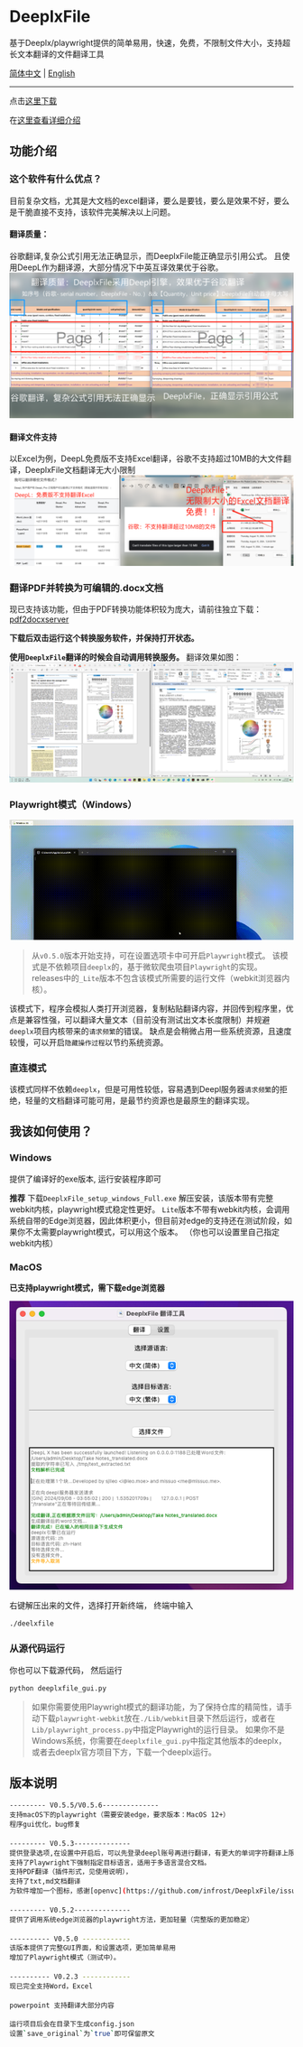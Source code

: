# DeeplxFile
基于Deeplx/playwright提供的简单易用，快速，免费，不限制文件大小，支持超长文本翻译的文件翻译工具

[简体中文](https://github.com/infrost/DeeplxFile)
|
[English](/README_translated.md)

------------------
点击[这里下载](https://github.com/infrost/DeeplxFile/releases)

在[这里查看详细介绍](https://blog.infrost.site/2024/08/29/DeeplxFile/)

## 功能介绍
### 这个软件有什么优点？
目前复杂文档，尤其是大文档的excel翻译，要么是要钱，要么是效果不好，要么是干脆直接不支持，该软件完美解决以上问题。
#### 翻译质量：
谷歌翻译,复杂公式引用无法正确显示，而DeeplxFile能正确显示引用公式。
且使用DeepL作为翻译源，大部分情况下中英互译效果优于谷歌。
![HighQuality](/images/deeplxfile_quality.png)

#### 翻译文件支持
以Excel为例，DeepL免费版不支持Excel翻译，谷歌不支持超过10MB的大文件翻译，DeeplxFile文档翻译无大小限制
![FileSupport](/images/deeplx_file_support.png)

### 翻译PDF并转换为可编辑的.docx文档
现已支持该功能，但由于PDF转换功能体积较为庞大，请前往独立下载：
[pdf2docxserver](https://github.com/infrost/pdf2docxserver/releases/)

**下载后双击运行这个转换服务软件，并保持打开状态。**

**使用`DeeplxFile`翻译的时候会自动调用转换服务。**
翻译效果如图：
![pdf_translation](/images/pdf_translate.png)

### Playwright模式（Windows）
![playwright.gif](/images/playwright.gif)
> 从`v0.5.0`版本开始支持，可在设置选项卡中可开启`Playwright`模式。
> 该模式是不依赖项目`deeplx`的，基于微软爬虫项目`Playwright`的实现。
> releases中的`_Lite`版本不包含该模式所需要的运行文件（webkit浏览器内核）。

该模式下，程序会模拟人类打开浏览器，复制粘贴翻译内容，并回传到程序里，优点是兼容性强，可以翻译大量文本（目前没有测试出文本长度限制）并规避`deeplx`项目内核带来的`请求频繁`的错误。
缺点是会稍微占用一些系统资源，且速度较慢，可以开启`隐藏操作过程`以节约系统资源。

### 直连模式
该模式同样不依赖`deeplx`，但是可用性较低，容易遇到Deepl服务器`请求频繁`的拒绝，轻量的文档翻译可能可用，是最节约资源也是最原生的翻译实现。

## 我该如何使用？
### Windows
提供了编译好的exe版本, 运行安装程序即可

**推荐** 下载`DeeplxFile_setup_windows_Full.exe` 解压安装，该版本带有完整webkit内核，playwright模式稳定性更好。
`Lite`版本不带有webkit内核，会调用系统自带的Edge浏览器，因此体积更小，但目前对edge的支持还在测试阶段，如果你不太需要playwright模式，可以用这个版本。
（你也可以设置里自己指定webkit内核）

### MacOS

**已支持playwright模式，需下载edge浏览器**

![MacOS](/images/MacOS.png)

右键解压出来的文件，选择打开新终端，
终端中输入
```bash
./deelxfile
```

### 从源代码运行
你也可以下载源代码，
然后运行
```bash
python deeplxfile_gui.py
```
> 如果你需要使用Playwright模式的翻译功能，为了保持仓库的精简性，请手动下载`playwright-webkit`放在`./Lib/webkit`目录下然后运行，或者在`Lib/playwright_process.py`中指定Playwright的运行目录。
> 如果你不是Windows系统，你需要在`deeplxfile_gui.py`中指定其他版本的deeplx，或者去deeplx官方项目下方，下载一个deeplx运行。


## 版本说明

```bash
--------- V0.5.5/V0.5.6--------------
支持macOS下的playwright（需要安装edge，要求版本：MacOS 12+）
程序gui优化，bug修复

--------- V0.5.3--------------
提供登录选项,在设置中开启后，可以先登录deepl账号再进行翻译，有更大的单词字符翻译上限。
支持了Playwright下强制指定目标语言，适用于多语言混合文档。
支持PDF翻译（插件形式，见使用说明），
支持了txt,md文档翻译
为软件增加一个图标，感谢[openvc](https://github.com/infrost/DeeplxFile/issues/3)

--------- V0.5.2--------------
提供了调用系统edge浏览器的playwright方法，更加轻量（完整版的更加稳定）

---------- V0.5.0 ------------
该版本提供了完整GUI界面，和设置选项，更加简单易用
增加了Playwright模式（测试中）。

---------- V0.2.3 ------------
现已完全支持Word，Excel

powerpoint 支持翻译大部分内容

运行项目后会在目录下生成config.json
设置`save_original`为`true`即可保留原文
```

